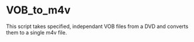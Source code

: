 # VOB_to_m4v
This script takes specified, independant VOB files from a DVD and converts them to a single m4v file.
